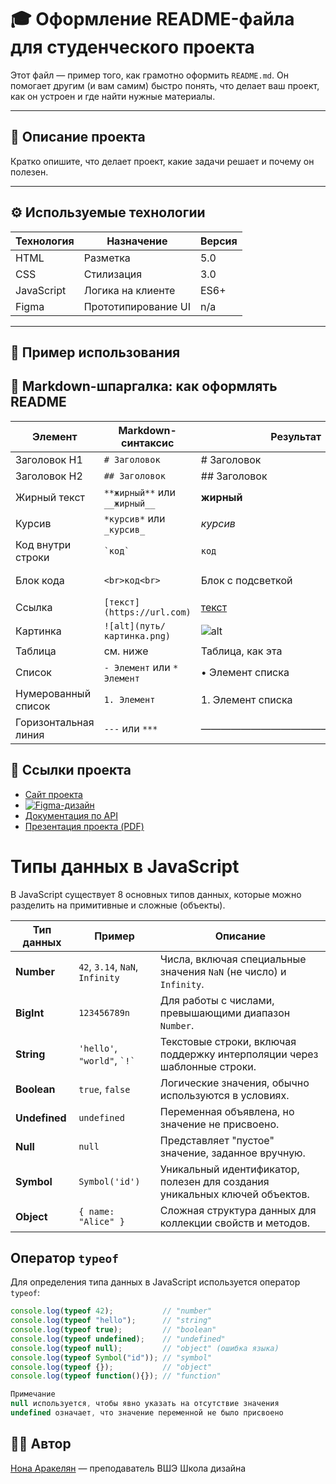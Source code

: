 # 🎓 Оформление README-файла для студенческого проекта

Этот файл — пример того, как грамотно оформить `README.md`. 
Он помогает другим (и вам самим) быстро понять, что делает ваш проект, как он устроен и где найти нужные материалы.

---

## 📖 Описание проекта

Кратко опишите, что делает проект, какие задачи решает и почему он полезен.  

---

## ⚙️ Используемые технологии

| Технология    | Назначение               | Версия     |
|---------------|---------------------------|------------|
| HTML          | Разметка                  | 5.0        |
| CSS           | Стилизация                | 3.0        |
| JavaScript    | Логика на клиенте         | ES6+       |
| Figma         | Прототипирование UI       | n/a        |

---

## 📌 Пример использования

## 🧾 Markdown-шпаргалка: как оформлять README

| Элемент            | Markdown-синтаксис              | Результат                              |
|--------------------|----------------------------------|----------------------------------------|
| Заголовок H1       | `# Заголовок`                   | # Заголовок                            |
| Заголовок H2       | `## Заголовок`                  | ## Заголовок                           |
| Жирный текст       | `**жирный**` или `__жирный__`   | **жирный**                             |
| Курсив             | `*курсив*` или `_курсив_`       | *курсив*                               |
| Код внутри строки  | `` `код` ``                     | `код`                                  |
| Блок кода          | <pre>```<br>код<br>```</pre>     | Блок с подсветкой                      |
| Ссылка             | `[текст](https://url.com)`      | [текст](https://url.com)               |
| Картинка           | `![alt](путь/картинка.png)`     | ![alt](путь/картинка.png)              |
| Таблица            | см. ниже                        | Таблица, как эта                      |
| Список             | `- Элемент` или `* Элемент`     | • Элемент списка                       |
| Нумерованный список| `1. Элемент`                    | 1. Элемент списка                      |
| Горизонтальная линия | `---` или `***`               | ―――――――――――――――――――                    |


## 🔗 Ссылки проекта

- [Сайт проекта](ссылка)
- [![Figma-дизайн](./images/screenshot.png)](https://www.figma.com/design/AO9zzow4LO5MQjqT1MNNYm/%D0%9D%D0%BE%D0%BD%D0%90-%D0%90%D1%80%D0%B0%D0%BA%D0%B5%D0%BB%D1%8F%D0%BD?node-id=0-1&t=D2ZLmZ1O5g1z7g1z-1)
- [Документация по API](ссылка)
- [Презентация проекта (PDF)](ссылка)



# Типы данных в JavaScript

В JavaScript существует 8 основных типов данных, которые можно разделить на примитивные и сложные (объекты).

| **Тип данных**  | **Пример**                      | **Описание**                                                                      |
|------------------|---------------------------------|----------------------------------------------------------------------------------|
| **Number**       | `42`, `3.14`, `NaN`, `Infinity`| Числа, включая специальные значения `NaN` (не число) и `Infinity`.              |
| **BigInt**       | `123456789n`                   | Для работы с числами, превышающими диапазон `Number`.                           |
| **String**       | `'hello'`, `"world"`, `` `!` ``| Текстовые строки, включая поддержку интерполяции через шаблонные строки.         |
| **Boolean**      | `true`, `false`                | Логические значения, обычно используются в условиях.                            |
| **Undefined**    | `undefined`                   | Переменная объявлена, но значение не присвоено.                                 |
| **Null**         | `null`                        | Представляет "пустое" значение, заданное вручную.                               |
| **Symbol**       | `Symbol('id')`                | Уникальный идентификатор, полезен для создания уникальных ключей объектов.      |
| **Object**       | `{ name: "Alice" }`           | Сложная структура данных для коллекции свойств и методов.                       |

## Оператор `typeof`

Для определения типа данных в JavaScript используется оператор `typeof`:

```javascript
console.log(typeof 42);           // "number"
console.log(typeof "hello");      // "string"
console.log(typeof true);         // "boolean"
console.log(typeof undefined);    // "undefined"
console.log(typeof null);         // "object" (ошибка языка)
console.log(typeof Symbol("id")); // "symbol"
console.log(typeof {});           // "object"
console.log(typeof function(){}); // "function"

Примечание
null используется, чтобы явно указать на отсутствие значения
undefined означает, что значение переменной не было присвоено


```
## 👨‍💻 Автор
[Нона Аракелян](https://github.com/nonitut) — преподаватель ВШЭ Школа дизайна

